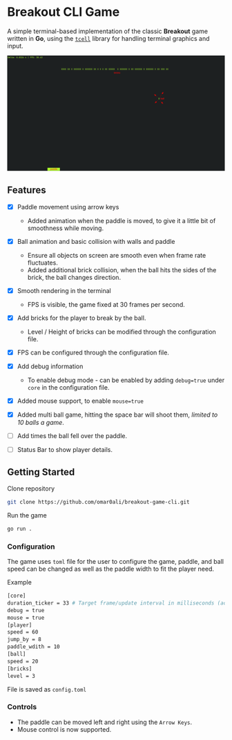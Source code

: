 # Breakout CLI Game

A simple terminal-based implementation of the classic **Breakout** game written in **Go**, using the [`tcell`](https://github.com/gdamore/tcell) library for handling terminal graphics and input.

![game-screenshot](https://github.com/omar0ali/breakout-game-cli/blob/main/screenshots/breakout-game-screenshot.png)

## Features
- [x] Paddle movement using arrow keys
    - Added animation when the paddle is moved, to give it a little bit of smoothness while moving.
- [x] Ball animation and basic collision with walls and paddle
    - Ensure all objects on screen are smooth even when frame rate fluctuates.
    - Added additional brick collision, when the ball hits the sides of the brick, the ball changes
        direction.
- [x] Smooth rendering in the terminal
    - FPS is visible, the game fixed at 30 frames per second.
- [x] Add bricks for the player to break by the ball.
    - Level / Height of bricks can be modified through the configuration file.

- [x] FPS can be configured through the configuration file.

- [x] Add debug information
    - To enable debug mode - can be enabled by adding `debug=true` under `core` in the 
        configuration file.
- [x] Added mouse support, to enable `mouse=true`
- [x] Added multi ball game, hitting the space bar will shoot them, *limited to 10 balls a game*.
- [ ] Add times the ball fell over the paddle.
- [ ] Status Bar to show player details.

## Getting Started

Clone repository

```bash
git clone https://github.com/omar0ali/breakout-game-cli.git
```

Run the game

```bash
go run .
```

### Configuration
The game uses `toml` file for the user to configure the game, paddle, and ball speed can be changed as well as 
the paddle width to fit the player need.

Example

```bash
[core]
duration_ticker = 33 # Target frame/update interval in milliseconds (actual FPS may vary)
debug = true
mouse = true
[player]
speed = 60
jump_by = 8
paddle_wdith = 10
[ball]
speed = 20
[bricks]
level = 3
```

File is saved as `config.toml`

### Controls
- The paddle can be moved left and right using the `Arrow Keys`.
- Mouse control is now supported.
